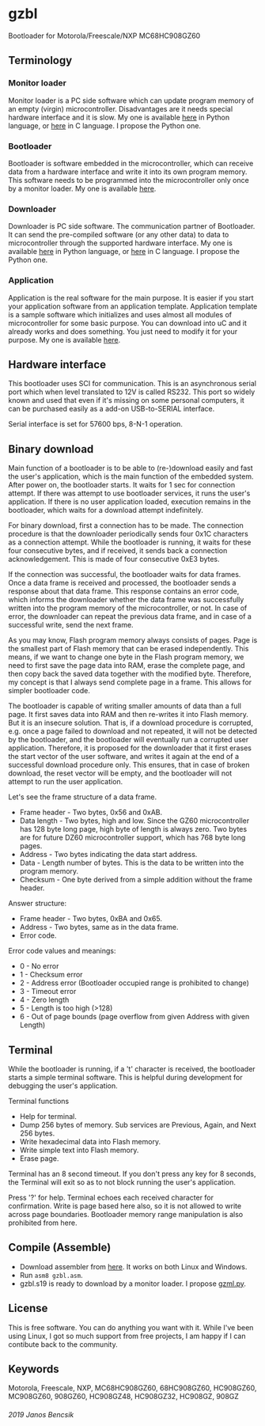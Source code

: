 # gzbl

Bootloader for Motorola/Freescale/NXP MC68HC908GZ60

## Terminology

### Monitor loader

Monitor loader is a PC side software which can update program memory of an
empty (virgin) microcontroller.
Disadvantages are it needs special hardware interface and it is slow.
My one is available
[here](https://github.com/butyi/gzml.py/) in Python language, or
[here](https://github.com/butyi/gzml.c/) in C language.
I propose the Python one.

### Bootloader

Bootloader is software embedded in the microcontroller, which can receive data
from a hardware interface and write it into its own program memory.
This software needs to be programmed into the microcontroller only once by a
monitor loader. 
My one is available 
[here](https://github.com/butyi/gzbl/).

### Downloader

Downloader is PC side software. The communication partner of Bootloader.
It can send the pre-compiled software (or any other data) to data to
microcontroller through the supported hardware interface.
My one is available
[here](https://github.com/butyi/gzdl.py/) in Python language, or
[here](https://github.com/butyi/gzdl.c/) in C language.
I propose the Python one.

### Application

Application is the real software for the main purpose. It is easier if you
start your application software from an application template.
Application template is a sample software which initializes and uses almost
all modules of microcontroller for some basic purpose. You can download into
uC and it already works and does something. You just need to modify it for your 
purpose. 
My one is available 
[here](https://github.com/butyi/gzat/).

## Hardware interface

This bootloader uses SCI for communication. This is an asynchronous serial port
which when level translated to 12V is called RS232.
This port so widely known and used that even if it's missing on some personal
computers, it can be purchased easily as a add-on USB-to-SERIAL interface.

Serial interface is set for 57600 bps, 8-N-1 operation.

## Binary download

Main function of a bootloader is to be able to (re-)download easily and fast
the user's application, which is the main function of the embedded system.
After power on, the bootloader starts. It waits for 1 sec for connection attempt.
If there was attempt to use bootloader services, it runs the user's application.
If there is no user application loaded, execution remains in the bootloader,
which waits for a download attempt indefinitely.

For binary download, first a connection has to be made.
The connection procedure is that the downloader periodically sends four 0x1C
characters as a connection attempt.
While the bootloader is running, it waits for these four consecutive bytes, and
if received, it sends back a connection acknowledgement. This is made of four
consecutive 0xE3 bytes.

If the connection was successful, the bootloader waits for data frames.
Once a data frame is received and processed, the bootloader sends a response
about that data frame.
This response contains an error code, which informs the downloader whether the
data frame was successfully written into the program memory of the
microcontroller, or not.
In case of error, the downloader can repeat the previous data frame, and in
case of a successful write, send the next frame.

As you may know, Flash program memory always consists of pages. Page is the
smallest part of Flash memory that can be erased independently.
This means, if we want to change one byte in the Flash program memory, we need
to first save the page data into RAM, erase the complete page, and then copy
back the saved data together with the modified byte.
Therefore, my concept is that I always send complete page in a frame. This
allows for simpler bootloader code.

The bootloader is capable of writing smaller amounts of data than a full page.
It first saves data into RAM and then re-writes it into Flash memory.
But it is an insecure solution.  That is, if a download procedure is corrupted,
e.g. once a page failed to download and not repeated, it will not be detected
by the bootloader, and the bootloader will eventually run a corrupted user
application.
Therefore, it is proposed for the downloader that it first erases the start
vector of the user software, and writes it again at the end of a successful
download procedure only. This ensures, that in case of broken download, the
reset vector will be empty, and the bootloader will not attempt to run the user
application.

Let's see the frame structure of a data frame.

- Frame header - Two bytes, 0x56 and 0xAB.
- Data length - Two bytes, high and low.  Since the GZ60 microcontroller has
  128 byte long page, high byte of length is always zero.
  Two bytes are for future DZ60 microcontroller support, which has 768 byte
  long pages.
- Address - Two bytes indicating the data start address.
- Data - Length number of bytes. This is the data to be written into the
  program memory.
- Checksum - One byte derived from a simple addition without the frame header.

Answer structure:

- Frame header - Two bytes, 0xBA and 0x65.
- Address - Two bytes, same as in the data frame.
- Error code.

Error code values and meanings:

- 0 - No error
- 1 - Checksum error
- 2 - Address error (Bootloader occupied range is prohibited to change)
- 3 - Timeout error
- 4 - Zero length
- 5 - Length is too high (>128)
- 6 - Out of page bounds (page overflow from given Address with given Length)

## Terminal

While the bootloader is running, if a 't' character is received, the bootloader
starts a simple terminal software.
This is helpful during development for debugging the user's application.

Terminal functions

- Help for terminal.
- Dump 256 bytes of memory. Sub services are Previous, Again, and Next 256 bytes.
- Write hexadecimal data into Flash memory.
- Write simple text into Flash memory.
- Erase page.

Terminal has an 8 second timeout. If you don't press any key for 8 seconds,
the Terminal will exit so as to not block running the user's application.

Press '?' for help. Terminal echoes each received character for confirmation.
Write is page based here also, so it is not allowed to write across page boundaries.
Bootloader memory range manipulation is also prohibited from here.

## Compile (Assemble)

- Download assembler from [here](http://www.aspisys.com/asm8.htm). It works on both Linux and Windows.
- Run `asm8 gzbl.asm`.
- gzbl.s19 is ready to download by a monitor loader. I propose [gzml.py](https://github.com/butyi/gzml.py/).

## License

This is free software. You can do anything you want with it.
While I've been using Linux, I got so much support from free projects, I am happy if I can contibute back to the community.

## Keywords

Motorola, Freescale, NXP, MC68HC908GZ60, 68HC908GZ60, HC908GZ60, MC908GZ60, 908GZ60, HC908GZ48, HC908GZ32, HC908GZ, 908GZ

###### 2019 Janos Bencsik
